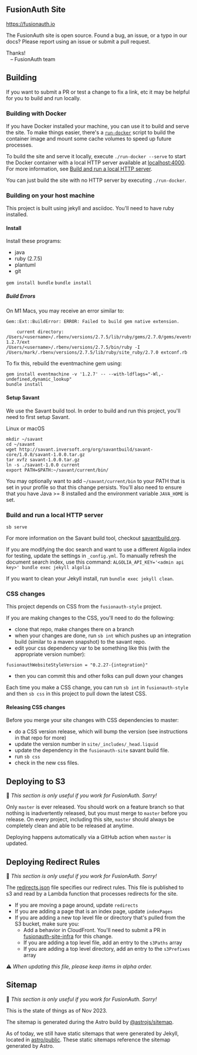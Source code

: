 ## FusionAuth Site 

https://fusionauth.io

The FusionAuth site is open source. Found a bug, an issue, or a typo in our docs? Please report using an issue or submit a pull request.

Thanks!<br/>
&nbsp;&nbsp;&nbsp;– FusionAuth team

## Building

If you want to submit a PR or test a change to fix a link, etc it may be helpful for you to build and run locally.

### Building with Docker

If you have Docker installed your machine, you can use it to build and serve the site. To make things easier, there's a [`run-docker`](./run-docker) script to build the container image and mount some cache volumes to speed up future processes.

To build the site and serve it locally, execute `./run-docker --serve` to start the Docker container with a local HTTP server available at [localhost:4000](http://localhost:4000). For more information, see [Build and run a local HTTP server](#build-and-run-a-local-http-server).

You can just build the site with no HTTP server by executing `./run-docker`.

### Building on your host machine

This project is built using jekyll and asciidoc. You'll need to have ruby installed.

#### Install

Install these programs:

- java
- ruby (2.7.5)
- plantuml
- git

`gem install bundle`
`bundle install`

##### Build Errors
On M1 Macs, you may receive an error similar to:
```text
Gem::Ext::BuildError: ERROR: Failed to build gem native extension.

    current directory: /Users/<username>/.rbenv/versions/2.7.5/lib/ruby/gems/2.7.0/gems/eventmachine-1.2.7/ext
/Users/<username>/.rbenv/versions/2.7.5/bin/ruby -I /Users/mark/.rbenv/versions/2.7.5/lib/ruby/site_ruby/2.7.0 extconf.rb
```

To fix this, rebuild the eventmachine gem using:
```shell
gem install eventmachine -v '1.2.7' -- --with-ldflags="-Wl,-undefined,dynamic_lookup"
bundle install
```

#### Setup Savant

We use the Savant build tool. In order to build and run this project, you'll need to first setup Savant.

Linux or macOS

```
mkdir ~/savant
cd ~/savant
wget http://savant.inversoft.org/org/savantbuild/savant-core/1.0.0/savant-1.0.0.tar.gz
tar xvfz savant-1.0.0.tar.gz
ln -s ./savant-1.0.0 current
export PATH=$PATH:~/savant/current/bin/
```

You may optionally want to add `~/savant/current/bin` to your PATH that is set in your profile so that this change persists. You'll also need to ensure that you have Java >= 8 installed and the environment variable  `JAVA_HOME` is set.

### Build and run a local HTTP server

```
sb serve
```

For more information on the Savant build tool, checkout [savantbuild.org](http://savantbuild.org/).

If you are modifying the doc search and want to use a different Algolia index for testing, update the settings in `_config.yml`. To manually refresh the document search index, use this command: `ALGOLIA_API_KEY='<admin api key>' bundle exec jekyll algolia`

If you want to clean your Jekyll install, run `bundle exec jekyll clean`.

### CSS changes

This project depends on CSS from the `fusionauth-style` project.

If you are making changes to the CSS, you'll need to do the following:

* clone that repo, make changes there on a branch
* when your changes are done, run `sb int` which pushes up an integration build (similar to a maven snapshot) to the savant repo.
* edit your css dependency var to be something like this (with the appropriate version number):
```
fusionauthWebsiteStyleVersion = "0.2.27-{integration}"
```
* then you can commit this and other folks can pull down your changes

Each time you make a CSS change, you can run `sb int` in `fusionauth-style` and then `sb css` in this project to pull down the latest CSS.

#### Releasing CSS changes

Before you merge your site changes with CSS dependencies to master:

* do a CSS version release, which will bump the version (see instructions in that repo for more)
* update the version number in `site/_includes/_head.liquid`
* update the dependency in the `fusionauth-site` savant build file.
* run `sb css`
* check in the new css files.


## Deploying to S3

📝 _This section is only useful if you work for FusionAuth. Sorry!_

Only `master` is ever released. You should work on a feature branch so that nothing is inadvertently released, but you must merge to `master` before you release. On every project, including this site, `master` should always be completely clean and able to be released at anytime.

Deploying happens automatically via a GitHub action when `master` is updated.

## Deploying Redirect Rules

📝 _This section is only useful if you work for FusionAuth. Sorry!_

The [redirects.json](src/redirects.json) file specifies our redirect rules. This file is published to s3 and read by a Lambda function that processes redirects for the site.

* If you are moving a page around, update `redirects`
* If you are adding a page that is an index page, update `indexPages`
* If you are adding a new top level file or directory that's pulled from the S3 bucket, make sure you:
    * Add a behavior in CloudFront. You'll need to submit a PR in [fusionauth-site-infra](https://github.com/FusionAuth/fusionauth-site-infra/) for this change.
    * If you are adding a top level file, add an entry to the `s3Paths` array
    * If you are adding a top level directory, add an entry to the `s3Prefixes` array

⚠️ _When updating this file, please keep items in alpha order._

## Sitemap

📝 _This section is only useful if you work for FusionAuth. Sorry!_

This is the state of things as of Nov 2023.

The sitemap is generated during the Astro build by [@astrojs/sitemap](https://docs.astro.build/en/guides/integrations-guide/sitemap/).

As of today, we still have static sitemaps that were generated by Jekyll, located in [astro/public](astro/public). These static sitemaps reference the sitemap generated by Astro.
